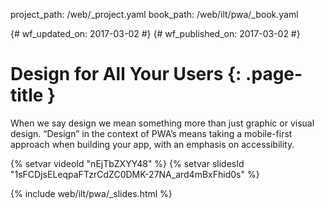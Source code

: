 project_path: /web/_project.yaml
book_path: /web/ilt/pwa/_book.yaml

{# wf_updated_on: 2017-03-02 #}
{# wf_published_on: 2017-03-02 #}

# Design for All Your Users {: .page-title }

When we say design we mean something more than just graphic or visual design.
“Design” in the context of PWA’s means taking a mobile-first approach when
building your app, with an emphasis on accessibility. 

{% setvar videoId "nEjTbZXYY48" %}
{% setvar slidesId "1sFCDjsELeqpaFTzrCdZC0DMK-27NA_ard4mBxFhid0s" %}

{% include web/ilt/pwa/_slides.html %}
